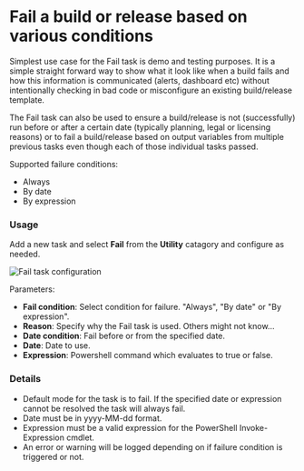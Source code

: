 # Fail a build or release based on various conditions #

Simplest use case for the Fail task is demo and testing purposes. It is a simple straight forward way to show what it look like when a build fails and how this information is communicated (alerts, dashboard etc) without intentionally checking in bad code or misconfigure an existing build/release template.

The Fail task can also be used to ensure a build/release is not (successfully) run before or after a certain date (typically planning, legal or licensing reasons) or to fail a build/release based on output variables from multiple previous tasks even though each of those individual tasks passed.

Supported failure conditions:
- Always
- By date
- By expression

### Usage ###

Add a new task and select **Fail** from the **Utility** catagory and configure as needed.

![Fail task configuration](img/configure-task.png)

Parameters:
 - **Fail condition**: Select condition for failure. "Always", "By date" or "By expression".
 - **Reason**: Specify why the Fail task is used. Others might not know...
 - **Date condition**: Fail before or from the specified date.
 - **Date**: Date to use.
 - **Expression**: Powershell command which evaluates to true or false. 

### Details

- Default mode for the task is to fail. If the specified date or expression cannot be resolved the task will always fail.
- Date must be in yyyy-MM-dd format.
- Expression must be a valid expression for the PowerShell Invoke-Expression cmdlet.
- An error or warning will be logged depending on if failure condition is triggered or not.
